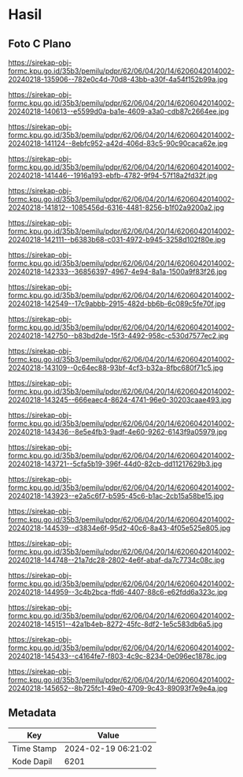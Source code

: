 # Hasil

## Foto C Plano

https://sirekap-obj-formc.kpu.go.id/35b3/pemilu/pdpr/62/06/04/20/14/6206042014002-20240218-135906--782e0c4d-70d8-43bb-a30f-4a54f152b99a.jpg

https://sirekap-obj-formc.kpu.go.id/35b3/pemilu/pdpr/62/06/04/20/14/6206042014002-20240218-140613--e5599d0a-ba1e-4609-a3a0-cdb87c2664ee.jpg

https://sirekap-obj-formc.kpu.go.id/35b3/pemilu/pdpr/62/06/04/20/14/6206042014002-20240218-141124--8ebfc952-a42d-406d-83c5-90c90caca62e.jpg

https://sirekap-obj-formc.kpu.go.id/35b3/pemilu/pdpr/62/06/04/20/14/6206042014002-20240218-141446--1916a193-ebfb-4782-9f94-57f18a2fd32f.jpg

https://sirekap-obj-formc.kpu.go.id/35b3/pemilu/pdpr/62/06/04/20/14/6206042014002-20240218-141812--1085456d-6316-4481-8256-b1f02a9200a2.jpg

https://sirekap-obj-formc.kpu.go.id/35b3/pemilu/pdpr/62/06/04/20/14/6206042014002-20240218-142111--b6383b68-c031-4972-b945-3258d102f80e.jpg

https://sirekap-obj-formc.kpu.go.id/35b3/pemilu/pdpr/62/06/04/20/14/6206042014002-20240218-142333--36856397-4967-4e94-8a1a-1500a9f83f26.jpg

https://sirekap-obj-formc.kpu.go.id/35b3/pemilu/pdpr/62/06/04/20/14/6206042014002-20240218-142549--17c9abbb-2915-482d-bb6b-6c089c5fe70f.jpg

https://sirekap-obj-formc.kpu.go.id/35b3/pemilu/pdpr/62/06/04/20/14/6206042014002-20240218-142750--b83bd2de-15f3-4492-958c-c530d7577ec2.jpg

https://sirekap-obj-formc.kpu.go.id/35b3/pemilu/pdpr/62/06/04/20/14/6206042014002-20240218-143109--0c64ec88-93bf-4cf3-b32a-8fbc680f71c5.jpg

https://sirekap-obj-formc.kpu.go.id/35b3/pemilu/pdpr/62/06/04/20/14/6206042014002-20240218-143245--666eaec4-8624-4741-96e0-30203caae493.jpg

https://sirekap-obj-formc.kpu.go.id/35b3/pemilu/pdpr/62/06/04/20/14/6206042014002-20240218-143436--8e5e4fb3-9adf-4e60-9262-6143f9a05979.jpg

https://sirekap-obj-formc.kpu.go.id/35b3/pemilu/pdpr/62/06/04/20/14/6206042014002-20240218-143721--5cfa5b19-396f-44d0-82cb-dd11217629b3.jpg

https://sirekap-obj-formc.kpu.go.id/35b3/pemilu/pdpr/62/06/04/20/14/6206042014002-20240218-143923--e2a5c6f7-b595-45c6-b1ac-2cb15a58be15.jpg

https://sirekap-obj-formc.kpu.go.id/35b3/pemilu/pdpr/62/06/04/20/14/6206042014002-20240218-144539--d3834e6f-95d2-40c6-8a43-4f05e525e805.jpg

https://sirekap-obj-formc.kpu.go.id/35b3/pemilu/pdpr/62/06/04/20/14/6206042014002-20240218-144748--21a7dc28-2802-4e6f-abaf-da7c7734c08c.jpg

https://sirekap-obj-formc.kpu.go.id/35b3/pemilu/pdpr/62/06/04/20/14/6206042014002-20240218-144959--3c4b2bca-ffd6-4407-88c6-e62fdd6a323c.jpg

https://sirekap-obj-formc.kpu.go.id/35b3/pemilu/pdpr/62/06/04/20/14/6206042014002-20240218-145151--42a1b4eb-8272-45fc-8df2-1e5c583db6a5.jpg

https://sirekap-obj-formc.kpu.go.id/35b3/pemilu/pdpr/62/06/04/20/14/6206042014002-20240218-145433--c4164fe7-f803-4c9c-8234-0e096ec1878c.jpg

https://sirekap-obj-formc.kpu.go.id/35b3/pemilu/pdpr/62/06/04/20/14/6206042014002-20240218-145652--8b725fc1-49e0-4709-9c43-89093f7e9e4a.jpg


## Metadata

| Key        | Value               |
| ---------- | ------------------- |
| Time Stamp | 2024-02-19 06:21:02 |
| Kode Dapil | 6201                |



